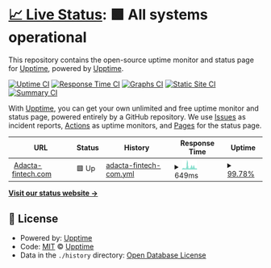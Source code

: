 # [📈 Live Status](https://dotsi.github.com): <!--live status--> **🟩 All systems operational**

This repository contains the open-source uptime monitor and status page for [Upptime](https://upptime.js.org), powered by [Upptime](https://github.com/upptime/upptime).

[![Uptime CI](https://github.com/dotsi/aduptime/workflows/Uptime%20CI/badge.svg)](https://github.com/dotsi/aduptime/actions?query=workflow%3A%22Uptime+CI%22)
[![Response Time CI](https://github.com/dotsi/aduptime/workflows/Response%20Time%20CI/badge.svg)](https://github.com/dotsi/aduptime/actions?query=workflow%3A%22Response+Time+CI%22)
[![Graphs CI](https://github.com/dotsi/aduptime/workflows/Graphs%20CI/badge.svg)](https://github.com/dotsi/aduptime/actions?query=workflow%3A%22Graphs+CI%22)
[![Static Site CI](https://github.com/dotsi/aduptime/workflows/Static%20Site%20CI/badge.svg)](https://github.com/dotsi/aduptime/actions?query=workflow%3A%22Static+Site+CI%22)
[![Summary CI](https://github.com/dotsi/aduptime/workflows/Summary%20CI/badge.svg)](https://github.com/dotsi/aduptime/actions?query=workflow%3A%22Summary+CI%22)

With [Upptime](https://upptime.js.org), you can get your own unlimited and free uptime monitor and status page, powered entirely by a GitHub repository. We use [Issues](https://github.com/upptime/upptime/issues) as incident reports, [Actions](https://github.com/dotsi/aduptime/actions) as uptime monitors, and [Pages](https://dotsi.github.com) for the status page.

<!--start: status pages-->
<!-- This summary is generated by Upptime (https://github.com/upptime/upptime) -->
<!-- Do not edit this manually, your changes will be overwritten -->
<!-- prettier-ignore -->
| URL | Status | History | Response Time | Uptime |
| --- | ------ | ------- | ------------- | ------ |
| <img alt="" src="https://icons.duckduckgo.com/ip3/www.adacta-fintech.com.ico" height="13"> [Adacta-fintech.com](https://www.adacta-fintech.com) | 🟩 Up | [adacta-fintech-com.yml](https://github.com/dotsi/aduptime/commits/HEAD/history/adacta-fintech-com.yml) | <details><summary><img alt="Response time graph" src="./graphs/adacta-fintech-com/response-time-week.png" height="20"> 649ms</summary><br><a href="https://dotsi.github.io/aduptime/history/adacta-fintech-com"><img alt="Response time 679" src="https://img.shields.io/endpoint?url=https%3A%2F%2Fraw.githubusercontent.com%2Fdotsi%2Faduptime%2FHEAD%2Fapi%2Fadacta-fintech-com%2Fresponse-time.json"></a><br><a href="https://dotsi.github.io/aduptime/history/adacta-fintech-com"><img alt="24-hour response time 353" src="https://img.shields.io/endpoint?url=https%3A%2F%2Fraw.githubusercontent.com%2Fdotsi%2Faduptime%2FHEAD%2Fapi%2Fadacta-fintech-com%2Fresponse-time-day.json"></a><br><a href="https://dotsi.github.io/aduptime/history/adacta-fintech-com"><img alt="7-day response time 649" src="https://img.shields.io/endpoint?url=https%3A%2F%2Fraw.githubusercontent.com%2Fdotsi%2Faduptime%2FHEAD%2Fapi%2Fadacta-fintech-com%2Fresponse-time-week.json"></a><br><a href="https://dotsi.github.io/aduptime/history/adacta-fintech-com"><img alt="30-day response time 717" src="https://img.shields.io/endpoint?url=https%3A%2F%2Fraw.githubusercontent.com%2Fdotsi%2Faduptime%2FHEAD%2Fapi%2Fadacta-fintech-com%2Fresponse-time-month.json"></a><br><a href="https://dotsi.github.io/aduptime/history/adacta-fintech-com"><img alt="1-year response time 642" src="https://img.shields.io/endpoint?url=https%3A%2F%2Fraw.githubusercontent.com%2Fdotsi%2Faduptime%2FHEAD%2Fapi%2Fadacta-fintech-com%2Fresponse-time-year.json"></a></details> | <details><summary><a href="https://dotsi.github.io/aduptime/history/adacta-fintech-com">99.78%</a></summary><a href="https://dotsi.github.io/aduptime/history/adacta-fintech-com"><img alt="All-time uptime 99.72%" src="https://img.shields.io/endpoint?url=https%3A%2F%2Fraw.githubusercontent.com%2Fdotsi%2Faduptime%2FHEAD%2Fapi%2Fadacta-fintech-com%2Fuptime.json"></a><br><a href="https://dotsi.github.io/aduptime/history/adacta-fintech-com"><img alt="24-hour uptime 98.45%" src="https://img.shields.io/endpoint?url=https%3A%2F%2Fraw.githubusercontent.com%2Fdotsi%2Faduptime%2FHEAD%2Fapi%2Fadacta-fintech-com%2Fuptime-day.json"></a><br><a href="https://dotsi.github.io/aduptime/history/adacta-fintech-com"><img alt="7-day uptime 99.78%" src="https://img.shields.io/endpoint?url=https%3A%2F%2Fraw.githubusercontent.com%2Fdotsi%2Faduptime%2FHEAD%2Fapi%2Fadacta-fintech-com%2Fuptime-week.json"></a><br><a href="https://dotsi.github.io/aduptime/history/adacta-fintech-com"><img alt="30-day uptime 99.37%" src="https://img.shields.io/endpoint?url=https%3A%2F%2Fraw.githubusercontent.com%2Fdotsi%2Faduptime%2FHEAD%2Fapi%2Fadacta-fintech-com%2Fuptime-month.json"></a><br><a href="https://dotsi.github.io/aduptime/history/adacta-fintech-com"><img alt="1-year uptime 99.86%" src="https://img.shields.io/endpoint?url=https%3A%2F%2Fraw.githubusercontent.com%2Fdotsi%2Faduptime%2FHEAD%2Fapi%2Fadacta-fintech-com%2Fuptime-year.json"></a></details>

<!--end: status pages-->

[**Visit our status website →**](https://dotsi.github.com)

## 📄 License

- Powered by: [Upptime](https://github.com/upptime/upptime)
- Code: [MIT](./LICENSE) © [Upptime](https://upptime.js.org)
- Data in the `./history` directory: [Open Database License](https://opendatacommons.org/licenses/odbl/1-0/)
